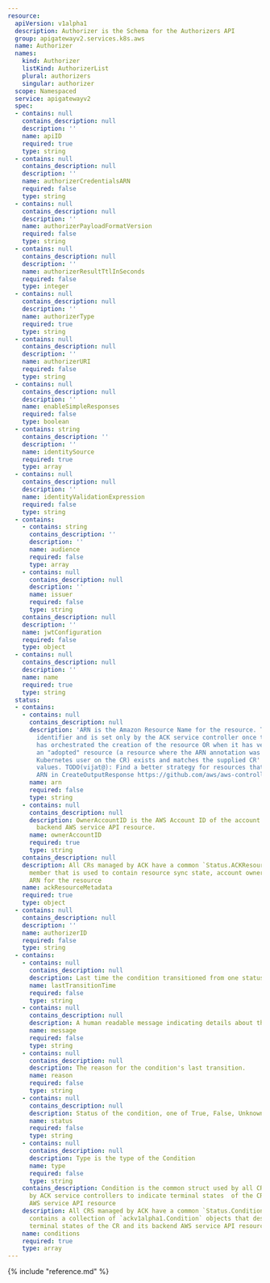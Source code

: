 ```yaml
---
resource:
  apiVersion: v1alpha1
  description: Authorizer is the Schema for the Authorizers API
  group: apigatewayv2.services.k8s.aws
  name: Authorizer
  names:
    kind: Authorizer
    listKind: AuthorizerList
    plural: authorizers
    singular: authorizer
  scope: Namespaced
  service: apigatewayv2
  spec:
  - contains: null
    contains_description: null
    description: ''
    name: apiID
    required: true
    type: string
  - contains: null
    contains_description: null
    description: ''
    name: authorizerCredentialsARN
    required: false
    type: string
  - contains: null
    contains_description: null
    description: ''
    name: authorizerPayloadFormatVersion
    required: false
    type: string
  - contains: null
    contains_description: null
    description: ''
    name: authorizerResultTtlInSeconds
    required: false
    type: integer
  - contains: null
    contains_description: null
    description: ''
    name: authorizerType
    required: true
    type: string
  - contains: null
    contains_description: null
    description: ''
    name: authorizerURI
    required: false
    type: string
  - contains: null
    contains_description: null
    description: ''
    name: enableSimpleResponses
    required: false
    type: boolean
  - contains: string
    contains_description: ''
    description: ''
    name: identitySource
    required: true
    type: array
  - contains: null
    contains_description: null
    description: ''
    name: identityValidationExpression
    required: false
    type: string
  - contains:
    - contains: string
      contains_description: ''
      description: ''
      name: audience
      required: false
      type: array
    - contains: null
      contains_description: null
      description: ''
      name: issuer
      required: false
      type: string
    contains_description: null
    description: ''
    name: jwtConfiguration
    required: false
    type: object
  - contains: null
    contains_description: null
    description: ''
    name: name
    required: true
    type: string
  status:
  - contains:
    - contains: null
      contains_description: null
      description: 'ARN is the Amazon Resource Name for the resource. This is a globally-unique
        identifier and is set only by the ACK service controller once the controller
        has orchestrated the creation of the resource OR when it has verified that
        an "adopted" resource (a resource where the ARN annotation was set by the
        Kubernetes user on the CR) exists and matches the supplied CR''s Spec field
        values. TODO(vijat@): Find a better strategy for resources that do not have
        ARN in CreateOutputResponse https://github.com/aws/aws-controllers-k8s/issues/270'
      name: arn
      required: false
      type: string
    - contains: null
      contains_description: null
      description: OwnerAccountID is the AWS Account ID of the account that owns the
        backend AWS service API resource.
      name: ownerAccountID
      required: true
      type: string
    contains_description: null
    description: All CRs managed by ACK have a common `Status.ACKResourceMetadata`
      member that is used to contain resource sync state, account ownership, constructed
      ARN for the resource
    name: ackResourceMetadata
    required: true
    type: object
  - contains: null
    contains_description: null
    description: ''
    name: authorizerID
    required: false
    type: string
  - contains:
    - contains: null
      contains_description: null
      description: Last time the condition transitioned from one status to another.
      name: lastTransitionTime
      required: false
      type: string
    - contains: null
      contains_description: null
      description: A human readable message indicating details about the transition.
      name: message
      required: false
      type: string
    - contains: null
      contains_description: null
      description: The reason for the condition's last transition.
      name: reason
      required: false
      type: string
    - contains: null
      contains_description: null
      description: Status of the condition, one of True, False, Unknown.
      name: status
      required: false
      type: string
    - contains: null
      contains_description: null
      description: Type is the type of the Condition
      name: type
      required: false
      type: string
    contains_description: Condition is the common struct used by all CRDs managed
      by ACK service controllers to indicate terminal states  of the CR and its backend
      AWS service API resource
    description: All CRS managed by ACK have a common `Status.Conditions` member that
      contains a collection of `ackv1alpha1.Condition` objects that describe the various
      terminal states of the CR and its backend AWS service API resource
    name: conditions
    required: true
    type: array
---
```

{% include "reference.md" %}
